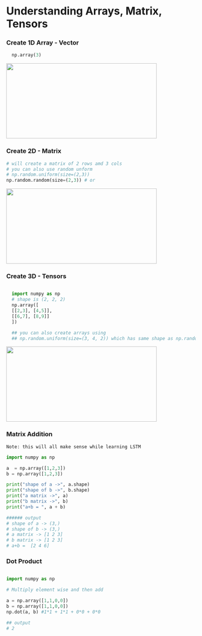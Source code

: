 # Understanding Arrays, Matrix, Tensors

  ### Create 1D Array - Vector
  ```python
    np.array(3)
  ```
 

  <img src="https://user-images.githubusercontent.com/10928536/236743760-0edd86f5-1d7e-4b82-9bac-5a48a35e3b0c.png" width="400" height="200">

  ### Create 2D - Matrix
  ```python
  # will create a matrix of 2 rows amd 3 cols
  # you can also use random unform
  # np.random.uniform(size=(2,3))
  np.random.random(size=(2,3)) # or   
  ```
  <img src="https://user-images.githubusercontent.com/10928536/236746538-4482eca2-2ccb-4994-af58-fe3c85ec9a18.png" width="400" height="200">
  
  
  ### Create 3D - Tensors
  ```python 
  
    import numpy as np
    # shape is (2, 2, 2)
    np.array([
    [[2,3], [4,5]],
    [[6,7], [8,9]]
    ]) 
  
    ## you can also create arrays using
    ## np.random.uniform(size=(3, 4, 2)) which has same shape as np.random.random([3,4,2])
  
  ```
  <img src="https://user-images.githubusercontent.com/10928536/236752424-f2c0e63c-6711-4cf9-bc29-133d3c4d3c0b.png" width="400" height="200">


  ### Matrix Addition

`Note: this will all make sense while learning LSTM`
  
  ```python
import numpy as np

a  = np.array([1,2,3])
b = np.array([1,2,3])

print("shape of a ->", a.shape)
print("shape of b ->", b.shape)
print("a matrix ->", a) 
print("b matrix ->", b)
print("a+b = ", a + b)

###### output
# shape of a -> (3,)
# shape of b -> (3,)
# a matrix -> [1 2 3]
# b matrix -> [1 2 3]
# a+b =  [2 4 6]

```
  

 ### Dot Product
 ```python
 
 import numpy as np

# Multiply element wise and then add

a = np.array([1,1,0,0])
b = np.array([1,1,0,0])
np.dot(a, b) #1*1 + 1*1 + 0*0 + 0*0

## output
# 2
 
 ```
